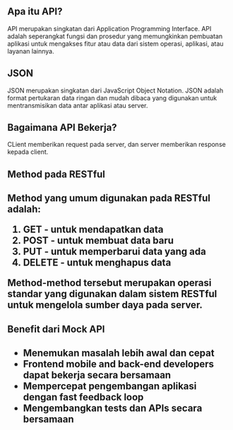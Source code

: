 <h2> Apa itu API? </h2>
API merupakan singkatan dari Application Programming Interface. API adalah seperangkat fungsi dan prosedur yang memungkinkan pembuatan aplikasi untuk mengakses fitur atau data dari sistem operasi, aplikasi, atau layanan lainnya.
<h2> JSON </h2>
JSON merupakan singkatan dari JavaScript Object Notation. JSON adalah format pertukaran data ringan dan mudah dibaca yang digunakan untuk mentransmisikan data antar aplikasi atau server. 
<h2>Bagaimana API Bekerja? </h2>
CLient memberikan request pada server, dan server memberikan response kepada client.
<h2>Method pada RESTful<h2>
Method yang umum digunakan pada RESTful adalah:
<ol type="1">
<li>GET - untuk mendapatkan data</li>
<li>POST - untuk membuat data baru</li>
<li>PUT - untuk memperbarui data yang ada</li>
<li>DELETE - untuk menghapus data</li>
</ol>
Method-method tersebut merupakan operasi standar yang digunakan dalam sistem RESTful untuk mengelola sumber daya pada server.
<h2> Benefit dari Mock API<h2>
<ul>
<li>Menemukan masalah lebih awal dan cepat</li>
<li>Frontend mobile and back-end developers dapat bekerja secara bersamaan</li>
<li>Mempercepat pengembangan aplikasi dengan fast feedback loop</li>
<li>Mengembangkan tests dan APIs secara bersamaan</li>
</ul>
